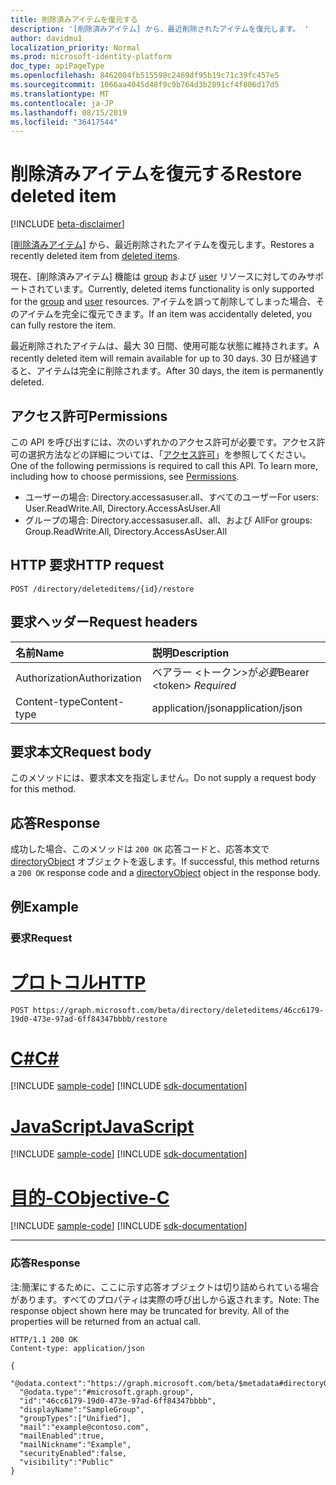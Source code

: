 ```yaml
---
title: 削除済みアイテムを復元する
description: '[削除済みアイテム] から、最近削除されたアイテムを復元します。 '
author: davidmu1
localization_priority: Normal
ms.prod: microsoft-identity-platform
doc_type: apiPageType
ms.openlocfilehash: 8462004fb515598c2469df95b19c71c39fc457e5
ms.sourcegitcommit: 1066aa4045d48f9c9b764d3b2891cf4f806d17d5
ms.translationtype: MT
ms.contentlocale: ja-JP
ms.lasthandoff: 08/15/2019
ms.locfileid: "36417544"
---
```

# <a name="restore-deleted-item"></a><span data-ttu-id="b0df0-103">削除済みアイテムを復元する</span><span class="sxs-lookup"><span data-stu-id="b0df0-103">Restore deleted item</span></span>

[!INCLUDE [beta-disclaimer](../../includes/beta-disclaimer.md)]

<span data-ttu-id="b0df0-104">[[削除済みアイテム]](../resources/directory.md) から、最近削除されたアイテムを復元します。</span><span class="sxs-lookup"><span data-stu-id="b0df0-104">Restores a recently deleted item from [deleted items](../resources/directory.md).</span></span> 

<span data-ttu-id="b0df0-105">現在、[削除済みアイテム] 機能は [group](../resources/group.md) および [user](../resources/user.md) リソースに対してのみサポートされています。</span><span class="sxs-lookup"><span data-stu-id="b0df0-105">Currently, deleted items functionality is only supported for the [group](../resources/group.md) and [user](../resources/user.md) resources.</span></span> <span data-ttu-id="b0df0-106">アイテムを誤って削除してしまった場合、そのアイテムを完全に復元できます。</span><span class="sxs-lookup"><span data-stu-id="b0df0-106">If an item was accidentally deleted, you can fully restore the item.</span></span>

<span data-ttu-id="b0df0-107">最近削除されたアイテムは、最大 30 日間、使用可能な状態に維持されます。</span><span class="sxs-lookup"><span data-stu-id="b0df0-107">A recently deleted item will remain available for up to 30 days.</span></span> <span data-ttu-id="b0df0-108">30 日が経過すると、アイテムは完全に削除されます。</span><span class="sxs-lookup"><span data-stu-id="b0df0-108">After 30 days, the item is permanently deleted.</span></span>

## <a name="permissions"></a><span data-ttu-id="b0df0-109">アクセス許可</span><span class="sxs-lookup"><span data-stu-id="b0df0-109">Permissions</span></span>
<span data-ttu-id="b0df0-p103">この API を呼び出すには、次のいずれかのアクセス許可が必要です。アクセス許可の選択方法などの詳細については、「[アクセス許可](/graph/permissions-reference)」を参照してください。</span><span class="sxs-lookup"><span data-stu-id="b0df0-p103">One of the following permissions is required to call this API. To learn more, including how to choose permissions, see [Permissions](/graph/permissions-reference).</span></span>

* <span data-ttu-id="b0df0-112">ユーザーの場合: Directory.accessasuser.all、すべてのユーザー</span><span class="sxs-lookup"><span data-stu-id="b0df0-112">For users: User.ReadWrite.All, Directory.AccessAsUser.All</span></span>
* <span data-ttu-id="b0df0-113">グループの場合: Directory.accessasuser.all、all、および All</span><span class="sxs-lookup"><span data-stu-id="b0df0-113">For groups: Group.ReadWrite.All, Directory.AccessAsUser.All</span></span>

## <a name="http-request"></a><span data-ttu-id="b0df0-114">HTTP 要求</span><span class="sxs-lookup"><span data-stu-id="b0df0-114">HTTP request</span></span>
<!-- { "blockType": "ignored" } -->
```http
POST /directory/deleteditems/{id}/restore
```

## <a name="request-headers"></a><span data-ttu-id="b0df0-115">要求ヘッダー</span><span class="sxs-lookup"><span data-stu-id="b0df0-115">Request headers</span></span>
| <span data-ttu-id="b0df0-116">名前</span><span class="sxs-lookup"><span data-stu-id="b0df0-116">Name</span></span>       | <span data-ttu-id="b0df0-117">説明</span><span class="sxs-lookup"><span data-stu-id="b0df0-117">Description</span></span>|
|:---------------|:----------|
| <span data-ttu-id="b0df0-118">Authorization</span><span class="sxs-lookup"><span data-stu-id="b0df0-118">Authorization</span></span>  | <span data-ttu-id="b0df0-119">ベアラー &lt;トークン&gt;が*必要*</span><span class="sxs-lookup"><span data-stu-id="b0df0-119">Bearer &lt;token&gt; *Required*</span></span>|
| <span data-ttu-id="b0df0-120">Content-type</span><span class="sxs-lookup"><span data-stu-id="b0df0-120">Content-type</span></span> | <span data-ttu-id="b0df0-121">application/json</span><span class="sxs-lookup"><span data-stu-id="b0df0-121">application/json</span></span> |

## <a name="request-body"></a><span data-ttu-id="b0df0-122">要求本文</span><span class="sxs-lookup"><span data-stu-id="b0df0-122">Request body</span></span>
<span data-ttu-id="b0df0-123">このメソッドには、要求本文を指定しません。</span><span class="sxs-lookup"><span data-stu-id="b0df0-123">Do not supply a request body for this method.</span></span>

## <a name="response"></a><span data-ttu-id="b0df0-124">応答</span><span class="sxs-lookup"><span data-stu-id="b0df0-124">Response</span></span>

<span data-ttu-id="b0df0-125">成功した場合、このメソッドは `200 OK` 応答コードと、応答本文で [directoryObject](../resources/directoryobject.md) オブジェクトを返します。</span><span class="sxs-lookup"><span data-stu-id="b0df0-125">If successful, this method returns a `200 OK` response code and a [directoryObject](../resources/directoryobject.md) object in the response body.</span></span>

## <a name="example"></a><span data-ttu-id="b0df0-126">例</span><span class="sxs-lookup"><span data-stu-id="b0df0-126">Example</span></span>
### <a name="request"></a><span data-ttu-id="b0df0-127">要求</span><span class="sxs-lookup"><span data-stu-id="b0df0-127">Request</span></span>


# <a name="httptabhttp"></a>[<span data-ttu-id="b0df0-128">プロトコル</span><span class="sxs-lookup"><span data-stu-id="b0df0-128">HTTP</span></span>](#tab/http)
<!-- {
  "blockType": "request",
  "name": "create_directoryobject_from_directory"
}-->
```http
POST https://graph.microsoft.com/beta/directory/deleteditems/46cc6179-19d0-473e-97ad-6ff84347bbbb/restore
```
# <a name="ctabcsharp"></a>[<span data-ttu-id="b0df0-129">C#</span><span class="sxs-lookup"><span data-stu-id="b0df0-129">C#</span></span>](#tab/csharp)
[!INCLUDE [sample-code](../includes/snippets/csharp/create-directoryobject-from-directory-csharp-snippets.md)]
[!INCLUDE [sdk-documentation](../includes/snippets/snippets-sdk-documentation-link.md)]

# <a name="javascripttabjavascript"></a>[<span data-ttu-id="b0df0-130">JavaScript</span><span class="sxs-lookup"><span data-stu-id="b0df0-130">JavaScript</span></span>](#tab/javascript)
[!INCLUDE [sample-code](../includes/snippets/javascript/create-directoryobject-from-directory-javascript-snippets.md)]
[!INCLUDE [sdk-documentation](../includes/snippets/snippets-sdk-documentation-link.md)]

# <a name="objective-ctabobjc"></a>[<span data-ttu-id="b0df0-131">目的-C</span><span class="sxs-lookup"><span data-stu-id="b0df0-131">Objective-C</span></span>](#tab/objc)
[!INCLUDE [sample-code](../includes/snippets/objc/create-directoryobject-from-directory-objc-snippets.md)]
[!INCLUDE [sdk-documentation](../includes/snippets/snippets-sdk-documentation-link.md)]

---

### <a name="response"></a><span data-ttu-id="b0df0-132">応答</span><span class="sxs-lookup"><span data-stu-id="b0df0-132">Response</span></span>
<span data-ttu-id="b0df0-p104">注:簡潔にするために、ここに示す応答オブジェクトは切り詰められている場合があります。すべてのプロパティは実際の呼び出しから返されます。</span><span class="sxs-lookup"><span data-stu-id="b0df0-p104">Note: The response object shown here may be truncated for brevity. All of the properties will be returned from an actual call.</span></span>
<!-- {
  "blockType": "response",
  "truncated": true,
  "@odata.type": "microsoft.graph.directoryObject"
} -->
```http
HTTP/1.1 200 OK
Content-type: application/json

{
  "@odata.context":"https://graph.microsoft.com/beta/$metadata#directoryObjects/$entity",
  "@odata.type":"#microsoft.graph.group",
  "id":"46cc6179-19d0-473e-97ad-6ff84347bbbb",
  "displayName":"SampleGroup",
  "groupTypes":["Unified"],
  "mail":"example@contoso.com",
  "mailEnabled":true,
  "mailNickname":"Example",
  "securityEnabled":false,
  "visibility":"Public"
}
```

<!-- uuid: 8fcb5dbc-d5aa-4681-8e31-b001d5168d79
2015-10-25 14:57:30 UTC -->
<!--
{
  "type": "#page.annotation",
  "description": "Create deletedItem",
  "keywords": "",
  "section": "documentation",
  "tocPath": "",
  "suppressions": [
  ]
}
-->
